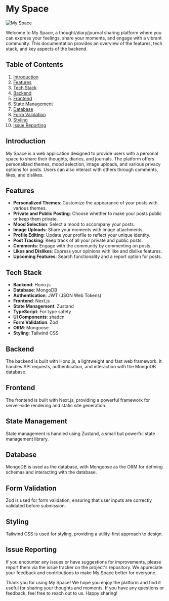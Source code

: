 # My Space

![My Space](https://i.ibb.co/RzXXzzM/myspace.png)

Welcome to My Space, a thought/diary/journal sharing platform where you can express your feelings, share your moments, and engage with a vibrant community. This documentation provides an overview of the features, tech stack, and key aspects of the backend.

## Table of Contents
1. [Introduction](#introduction)
2. [Features](#features)
3. [Tech Stack](#tech-stack)
4. [Backend](#backend)
5. [Frontend](#frontend)
6. [State Management](#state-management)
7. [Database](#database)
8. [Form Validation](#form-validation)
9. [Styling](#styling)
10. [Issue Reporting](#issue-reporting)

## Introduction
My Space is a web application designed to provide users with a personal space to share their thoughts, diaries, and journals. The platform offers personalized themes, mood selection, image uploads, and various privacy options for posts. Users can also interact with others through comments, likes, and dislikes.

## Features
- **Personalized Themes**: Customize the appearance of your posts with various themes.
- **Private and Public Posting**: Choose whether to make your posts public or keep them private.
- **Mood Selection**: Select a mood to accompany your posts.
- **Image Uploads**: Share your moments with image attachments.
- **Profile Editing**: Update your profile to reflect your unique identity.
- **Post Tracking**: Keep track of all your private and public posts.
- **Comments**: Engage with the community by commenting on posts.
- **Likes and Dislikes**: Express your opinions with like and dislike features.
- **Upcoming Features**: Search functionality and a report option for posts.

## Tech Stack
- **Backend**: Hono.js
- **Database**: MongoDB
- **Authentication**: JWT (JSON Web Tokens)
- **Frontend**: Next.js
- **State Management**: Zustand
- **TypeScript**: For type safety
- **UI Components**: shadcn
- **Form Validation**: Zod
- **ORM**: Mongoose
- **Styling**: Tailwind CSS

## Backend
The backend is built with Hono.js, a lightweight and fast web framework. It handles API requests, authentication, and interaction with the MongoDB database.

## Frontend
The frontend is built with Next.js, providing a powerful framework for server-side rendering and static site generation.

## State Management
State management is handled using Zustand, a small but powerful state management library.

## Database
MongoDB is used as the database, with Mongoose as the ORM for defining schemas and interacting with the database.

## Form Validation
Zod is used for form validation, ensuring that user inputs are correctly validated before submission.

## Styling
Tailwind CSS is used for styling, providing a utility-first approach to design.

## Issue Reporting
If you encounter any issues or have suggestions for improvements, please report them via the issue tracker on the project's repository. We appreciate your feedback and contributions to make My Space better for everyone.

Thank you for using My Space! We hope you enjoy the platform and find it useful for sharing your thoughts and moments. If you have any questions or feedback, feel free to reach out to us. Happy sharing!
